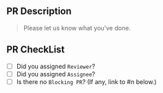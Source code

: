 ## PR Description
> Please let us know what you've done.

## PR CheckList
- [ ] Did you assigned `Reviewer`?
- [ ] Did you assigned `Assignee`?
- [ ] Is there no `Blocking PR`? (If any, link to #n below.)
